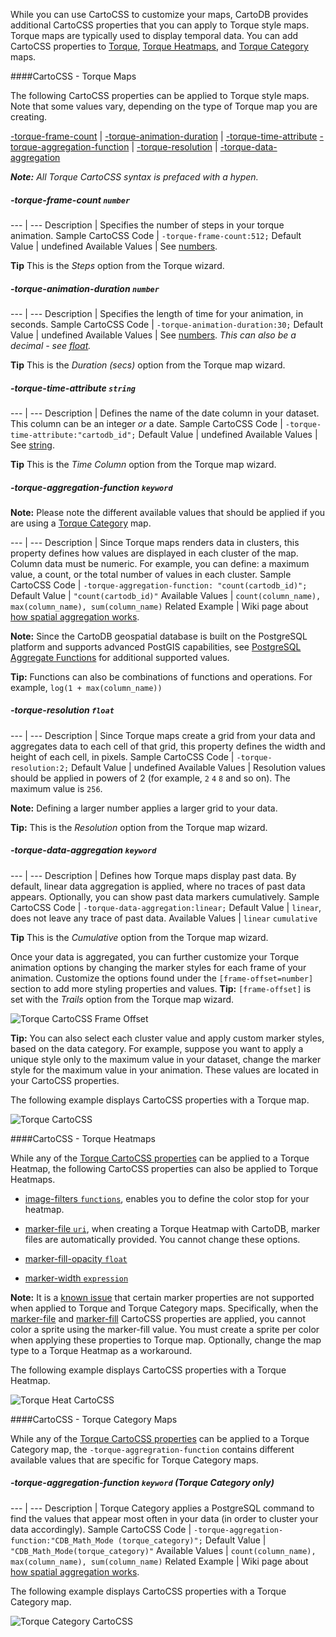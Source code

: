 <!--<div style="font-size:12pt;color:magenta;">Writer Note_csobier: H2- Torque tilecube release, issue #4015
</div>-->
<!--<div style="font-size:12pt;color:magenta;">Writer Note_csobier: Docs/issue#4012
</div>-->
While you can use CartoCSS to customize your maps, CartoDB provides additional CartoCSS properties that you can apply to Torque style maps. Torque maps are typically used to display temporal data. You can add CartoCSS properties to [Torque](#cartocss---torque-maps), [Torque Heatmaps](#cartocss---torque-heatmaps), and [Torque Category](#cartocss---torque-category-maps) maps.

####CartoCSS - Torque Maps

The following CartoCSS properties can be applied to Torque style maps.  Note that some values vary, depending on the type of Torque map you are creating.

[-torque-frame-count](#torque-frame-count-number) | [-torque-animation-duration](#torque-animation-duration-number) | [-torque-time-attribute](#torque-time-attribute-string)
[-torque-aggregation-function](#torque-aggregation-function-keyword) | [-torque-resolution](#torque-resolution-float) | [-torque-data-aggregation](#torque-data-aggregation-keyword)

_**Note:** All Torque CartoCSS syntax is prefaced with a hypen._


##### -torque-frame-count `number`

--- | ---
Description | Specifies the number of steps in your torque animation.
Sample CartoCSS Code | `-torque-frame-count:512;`
Default Value | undefined
Available Values | See [numbers](#numbers).

**Tip** This is the *Steps* option from the Torque wizard.
	
##### -torque-animation-duration `number`

--- | ---
Description | Specifies the length of time for your animation, in seconds.
Sample CartoCSS Code | `-torque-animation-duration:30;`
Default Value | undefined
Available Values | See [numbers](#numbers). *This can also be a decimal - see [float](#float).*

**Tip** This is the *Duration (secs)* option from the Torque map wizard.


##### -torque-time-attribute `string`

--- | ---
Description | Defines the name of the date column in your dataset. This column can be an integer *or* a date.
Sample CartoCSS Code | `-torque-time-attribute:"cartodb_id";`
Default Value | undefined
Available Values | See [string](#string).

**Tip** This is the *Time Column* option from the Torque map wizard.

	
##### -torque-aggregation-function `keyword`

**Note:** Please note the different available values that should be applied if you are using a [Torque Category](#-torque-aggregation-function-keyword-torque-category-only) map.

--- | ---
Description | Since Torque maps renders data in clusters, this property defines how values are displayed in each cluster of the map. Column data must be numeric. For example, you can define: a maximum value, a count, or the total number of values in each cluster.
Sample CartoCSS Code | `-torque-aggregation-function: "count(cartodb_id)";`
Default Value | `"count(cartodb_id)"`
Available Values | `count(column_name), max(column_name), sum(column_name)`
Related Example | Wiki page about [how spatial aggregation works](https://github.com/CartoDB/torque/wiki/How-spatial-aggregation-works).

**Note:** Since the CartoDB geospatial database is built on the PostgreSQL platform and supports advanced PostGIS capabilities, see [PostgreSQL Aggregate Functions](http://www.postgresql.org/docs/9.3/static/functions-aggregate.html) for additional supported values.

**Tip:** Functions can also be combinations of functions and operations. For example, `log(1 + max(column_name))`


##### -torque-resolution `float`

--- | ---
Description | Since Torque maps create a grid from your data and aggregates data to each cell of that grid, this property defines the width and height of each cell, in pixels. 
Sample CartoCSS Code | `-torque-resolution:2;`
Default Value | undefined
Available Values | Resolution values should be applied in powers of 2 (for example, `2` `4` `8` and so on). The maximum value is `256`.

**Note:** Defining a larger number applies a larger grid to your data.

**Tip:** This is the *Resolution* option from the Torque map wizard.


##### -torque-data-aggregation `keyword`

--- | ---
Description | Defines how Torque maps display past data. By default, linear data aggregation is applied, where no traces of past data appears. Optionally, you can show past data markers cumulatively.
Sample CartoCSS Code | `-torque-data-aggregation:linear;`
Default Value | `linear`, does not leave any trace of past data.
Available Values | `linear` `cumulative`

**Tip** This is the *Cumulative* option from the Torque map wizard.

Once your data is aggregated, you can further customize your Torque animation options by changing the marker styles for each frame of your animation. Customize the options found under the `[frame-offset=number]` section to add more styling properties and values.  **Tip:** `[frame-offset]` is set with the *Trails* option from the Torque map wizard.

<p class="wrap-border"><img src="{{ '/img/layout/cartodb-editor/torquecartoCSSframeoffset.png' | prepend: site.baseurl }}" alt="Torque CartoCSS Frame Offset" /></p>

**Tip:** You can also select each cluster value and apply custom marker styles, based on the data category. For example, suppose you want to apply a unique style only to the maximum value in your dataset, change the marker style for the maximum value in your animation. These values are located in your CartoCSS properties.

The following example displays CartoCSS properties with a Torque map.

<p class="wrap-border"><img src="{{ '/img/layout/cartodb-editor/torquecartoCSS.png' | prepend: site.baseurl }}" alt="Torque CartoCSS" /></p>

####CartoCSS - Torque Heatmaps

While any of the [Torque CartoCSS properties](#cartocss---torque-maps) can be applied to a Torque Heatmap, the following CartoCSS properties can also be applied to Torque Heatmaps.

- [image-filters `functions`](cartodb-editor.html#image-filters-functions), enables you to define the color stop for your heatmap.

- [marker-file `uri`](cartodb-editor.html#marker-file-uri), when creating a Torque Heatmap with CartoDB, marker files are automatically provided. You cannot change these options.

- [marker-fill-opacity `float`](cartodb-editor.html#marker-fill-opacity-float)

- [marker-width `expression`](cartodb-editor.html#marker-width-expression)

**Note:** It is a [known issue](http://gis.stackexchange.com/questions/137384/marker-file-for-torque-cartodb) that certain marker properties are not supported when applied to Torque and Torque Category maps. Specifically, when the [marker-file](cartodb-editor.html#marker-file-uri) and [marker-fill](cartodb-editor.html#marker-fill-color) CartoCSS properties are applied, you cannot color a sprite using the marker-fill value. You must create a sprite per color when applying these properties to Torque map.  Optionally, change the map type to a Torque Heatmap as a workaround.

The following example displays CartoCSS properties with a Torque Heatmap.

<p class="wrap-border"><img src="{{ '/img/layout/cartodb-editor/torquecartoCSSheat.png' | prepend: site.baseurl }}" alt="Torque Heat CartoCSS" /></p>

####CartoCSS - Torque Category Maps

While any of the [Torque CartoCSS properties](#cartocss---torque-maps) can be applied to a Torque Category map, the `-torque-aggregration-function` contains different available values that are specific for Torque Category maps.

##### -torque-aggregation-function `keyword` (Torque Category only)

--- | ---
Description | Torque Category applies a PostgreSQL command to find the values that appear most often in your data (in order to cluster your data accordingly).
Sample CartoCSS Code | `-torque-aggregation-function:"CDB_Math_Mode (torque_category)";`
Default Value | `"CDB_Math_Mode(torque_category)"`
Available Values | `count(column_name), max(column_name), sum(column_name)`
Related Example | Wiki page about [how spatial aggregation works](https://github.com/CartoDB/torque/wiki/How-spatial-aggregation-works).

The following example displays CartoCSS properties with a Torque Category map.
<p class="wrap-border"><img src="{{ '/img/layout/cartodb-editor/torquecartoCSScat.png' | prepend: site.baseurl }}" alt="Torque Category CartoCSS" /></p>
